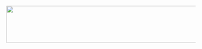 <div align="center">
	<br>
		<a href="https://github.com/ca057/ca057/blame/master/header.svg">
			<img src="https://github.com/ca057/ca057/blame/master/header.svg" width="800px" height="100px">
		</a>
	<br>
</div>
